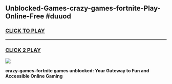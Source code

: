
## Unblocked-Games-crazy-games-fortnite-Play-Online-Free #duuod
<h3>
<a href="https://us.freeplayer.one?title=crazy-games-fortnite&ref=10M">CLICK TO PLAY</a></h3>
<hr>

<h3>
<a href="https://us.freeplayer.one?title=crazy-games-fortnite&ref=10M">CLICK 2 PLAY</a>
  
</h3>

<a href="https://us.freeplayer.one?title=crazy-games-fortnite&ref=10M"><img src="https://clearcache.store/games.png"></a>


**crazy-games-fortnite games unblocked: Your Gateway to Fun and Accessible Online Gaming**
